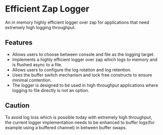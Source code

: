 # Efficient Zap Logger
An in memory highly efficient logger over zap for applications that need extremely high logging throughput.

## Features
- Allows users to choose between console and file as the logging target.
- Implements a highly efficient logger over zap which logs to memory and is flushed async to a file.
- Allows users to configure the log rotation and log retention.
- Uses the buffer switch mechanism and lock free constructs to ensure minimal contention.
- The logger is designed to be used in high throughput applications where logging to file directly is not an option.

## Caution
To avoid log loss which is possible today with extremely high throughput, the current logger implementation needs to be enhanced to buffer logs(for example using a buffered channel) in between buffer swaps.

